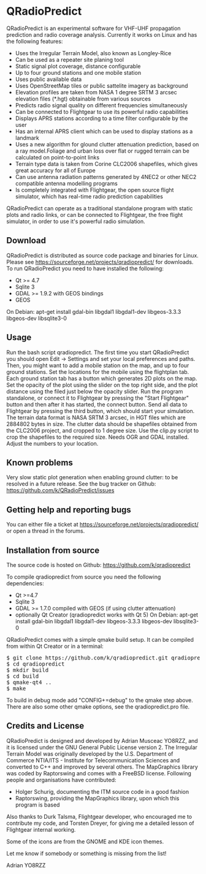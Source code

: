 QRadioPredict
====

QRadioPredict is an experimental software for VHF-UHF propagation prediction and radio coverage analysis. Currently it works on Linux and has the following features:
- Uses the Irregular Terrain Model, also known as Longley-Rice
- Can be used as a repeater site planing tool
- Static signal plot coverage, distance configurable
- Up to four ground stations and one mobile station
- Uses public available data
- Uses OpenStreetMap tiles or public sattelite imagery as background
- Elevation profiles are taken from NASA 1 degree SRTM 3 arcsec elevation files (*.hgt) obtainable from various sources
- Predicts radio signal quality on different frequencies simultaneously
- Can be connected to Flightgear to use its powerful radio capabilities
- Displays APRS stations according to a time filter configurable by the user
- Has an internal APRS client which can be used to display stations as a landmark
- Uses a new algorithm for glound clutter attenuation prediction, based on a ray model.Foliage and urban loss over flat or rugged terrain can be calculated on point-to-point links
- Terrain type data is taken from Corine CLC2006 shapefiles, which gives great accuracy for all of Europe
- Can use antenna radiation patterns generated by 4NEC2 or other NEC2 compatible antenna modelling programs
- Is completely integrated with Flightgear, the open source flight simulator, which has real-time radio prediction capabilities


QRadioPredict can operate as a traditional standalone program with static plots and radio links, or can be connected to Flightgear, the free flight simulator, in order to use it's powerful radio simulation.


Download
--------

QRadioPredict is distributed as source code package and binaries for Linux. Please see https://sourceforge.net/projects/qradiopredict/ for downloads.
To run QRadioPredict you need to have installed the following:
- Qt >= 4.7
- Sqlite 3
- GDAL >= 1.9.2 with GEOS bindings
- GEOS

On Debian: apt-get install gdal-bin libgdal1 libgdal1-dev libgeos-3.3.3 libgeos-dev libsqlite3-0


Usage
-----

Run the bash script qradiopredict.
The first time you start QRadioPredict you should open Edit -> Settings and set your local preferences and paths. 
Then, you might want to add a mobile station on the map, and up to four ground stations. Set the locations for the mobile using the flightplan tab. Each ground station tab has a button which generates 2D plots on the map. Set the opacity of the plot using the slider on the top right side, and the plot distance using the filed just below the opacity slider. Run the program standalone, or connect it to Flightgear by pressing the "Start Flightgear" button and then after it has started, the connect button. Send all data to Flightgear by pressing the third button, which should start your simulation.
The terrain data format is NASA SRTM 3 arcsec, in HGT files which are 2884802 bytes in size.
The clutter data should be shapefiles obtained from the CLC2006 project, and cropped to 1 degree size. Use the clip.py script to crop the shapefiles to the required size. Needs OGR and GDAL installed. Adjust the numbers to your location.

Known problems
--------------

Very slow static plot generation when enabling ground clutter: to be resolved in a future release.
See the bug tracker on Github: https://github.com/k/QRadioPredict/issues


Getting help and reporting bugs
-------------------------------

You can either file a ticket at https://sourceforge.net/projects/qradiopredict/ or open a thread in the forums.

Installation from source
------------------------

The source code is hosted on Github: https://github.com/k/qradiopredict

To compile qradiopredict from source you need the following dependencies:
- Qt >=4.7
- Sqlite 3
- GDAL >= 1.7.0 compiled with GEOS (if using clutter attenuation)
- optionally Qt Creator (qradiopredict works with Qt 5)
On Debian: apt-get install gdal-bin libgdal1 libgdal1-dev libgeos-3.3.3 libgeos-dev libsqlite3-0

QRadioPredict comes with a simple qmake build setup. It can be compiled from within Qt Creator or in a terminal:

<pre>
$ git clone https://github.com/k/qradiopredict.git qradiopredict
$ cd qradiopredict
$ mkdir build
$ cd build
$ qmake-qt4 ..
$ make
</pre>

To build in debug mode add "CONFIG+=debug" to the qmake step above. There are also some other qmake options, see the qradiopredict.pro file.


Credits and License
-------------------

QRadioPredict is designed and developed by Adrian Musceac YO8RZZ, and it is licensed under the GNU General Public License version 2.
The Irregular Terrain Model was originally developed by the U.S. Department of Commerce NTIA/ITS - Institute for Telecommunication Sciences and converted to C++ and improved by several others.
The MapGraphics library was coded by Raptorswing and comes with a FreeBSD license.
Following people and organisations have contributed:

- Holger Schurig, documenting the ITM source code in a good fashion
- Raptorswing, providing the MapGraphics library, upon which this program is based

Also thanks to Durk Talsma, Flightgear developer, who encouraged me to contribute my code, and Torsten Dreyer, for giving me a detailed lesson of Flightgear internal working.

Some of the icons are from the GNOME and KDE icon themes.

Let me know if somebody or something is missing from the list!

Adrian YO8RZZ 
